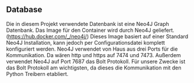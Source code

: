 ## Database
Die in diesem Projekt verwendete Datenbank ist eine Neo4J Graph Datenbank. Das Image für den Container wird durch Neo4J geliefert. (https://hub.docker.com/_/neo4j/)
Dieses Image basiert auf einer Standard Neo4J Installation, kann jedoch per Configurationsdatei komplett konfiguriert werden. Neo4J verwendet von Haus aus drei Ports für die Kommunikation. Da wären http und https auf 7474 und 7473. Außerdem verwendet Neo4J auf Port 7687 das Bolt Protokoll. Für unsere Zwecke ist das Bolt Protokoll am wichtigsten, da dieses die Kommunikation mit den Python Treibern etabliert.